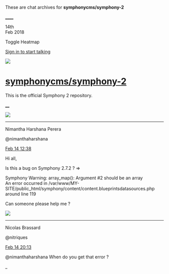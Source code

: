 These are chat archives for **symphonycms/symphony-2**

[__](/symphonycms/symphony-2/archives/2018/02/15)[__](/symphonycms/symphony-2/archives/2018/02/13)

14th  
Feb 2018

Toggle Heatmap

[Sign in to start talking](/login?action=login&button=archive-login)

![](https://avatars-02.gitter.im/group/iv/3/57542c45c43b8c601977197e?s=48)

#  [symphonycms/symphony-2](/symphonycms/symphony-2)

This is the official Symphony 2 repository.

[ __](/orgs/symphonycms/rooms "More symphonycms rooms")

![](https://avatars2.githubusercontent.com/u/10864598?v=4&s=30)

____

Nimantha Harshana Perera

@nimanthaharshana

[Feb 14
12:38](https://gitter.im/symphonycms/symphony-2?at=5a842dc918f388e626a11d7f)

Hi all,

Is this a bug on Symphony 2.7.2 ? =>

Symphony Warning: array_map(): Argument #2 should be an array  
An error occurred in /var/www/MY-
SITE/public_html/symphony/content/content.blueprintsdatasources.php around
line 119

Can someone please help me ?

![](https://avatars1.githubusercontent.com/u/771169?v=4&s=30)

____

Nicolas Brassard

@nitriques

[Feb 14
20:13](https://gitter.im/symphonycms/symphony-2?at=5a84988493be87284db9c55e)

@nimanthaharshana When do you get that error ?

_

